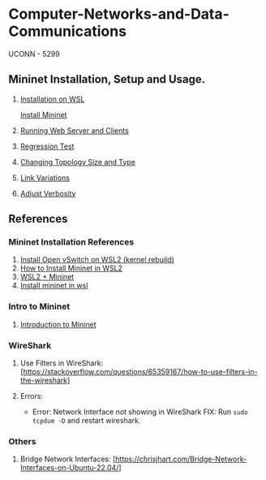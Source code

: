# Computer-Networks-and-Data-Communications

UCONN - 5299

## Mininet Installation, Setup and Usage.

1. [Installation on WSL](./MininetPractice/01_Mininet_on_WSL.md)

   [Install Mininet](./MininetPractice/01_Intro.md)

2. [Running Web Server and Clients](./MininetPractice/02_RunningWebServerAndClient.md)

3. [Regression Test](./MininetPractice/03_RegressionTest.md)

4. [Changing Topology Size and Type](./MininetPractice/04_ChangingTopology-Size-and-Type.md)

5. [Link Variations](./MininetPractice/05_LinkVariations.md)

6. [Adjust Verbosity](./MininetPractice/06_AdjustVerbosity.md)



## References

### Mininet Installation References

1. [Install Open vSwitch on WSL2 (kernel rebuild)](https://zenn.dev/takai404/articles/9c96d5d1bcc9d)
2. [How to Install Mininet in WSL2](https://hackmd.io/@jxzhe/rkjEdtN13)
3. [WSL2 + Mininet](https://zhuanlan.zhihu.com/p/138933513)
4. [Install mininet in wsl](https://github.com/oscarhua/wsl2-mininet)


### Intro to Mininet

1. [Introduction	to	Mininet](https://webcms3.cse.unsw.edu.au/static/uploads/course/COMP3331/16s1/894894253a9d7bb9b3575af5092c2d80c9382bbbf860e4a9364cfae2bcf04cd6/Lab3a.pdf)

### WireShark

1. Use Filters in WireShark: [https://stackoverflow.com/questions/65359167/how-to-use-filters-in-the-wireshark]

2. Errors:

   - Error: Network Interface not showing in WireShark
      FIX: Run `sudo tcpdum -D` and restart wireshark.


### Others

1. Bridge Network Interfaces: [https://chrisjhart.com/Bridge-Network-Interfaces-on-Ubuntu-22.04/]
